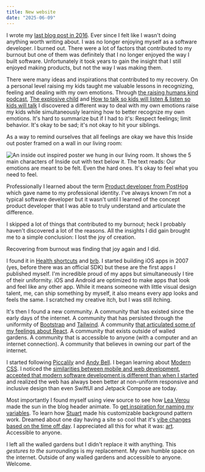 ```yaml
---
title: New website
date: "2025-06-09"
---
```


I wrote my [last blog post in 2016](/blog/archive/2016-05-05-find-time-zones-where-its-currently-a-certain-time/). Ever since I felt like I wasn't doing anything worth writing about. I was no longer enjoying myself as a software developer. I burned out. There were a lot of factors that contributed to my burnout but one of them was definitely that I no longer enjoyed the way I built software. Unfortunately it took years to gain the insight that I still enjoyed making products, but not the way I was making them.

There were many ideas and inspirations that contributed to my recovery. On a personal level raising my kids taught me valuable lessons in
recognizing, feeling and dealing with my own emotions. Through [the raising humans kind
podcast](https://podcasts.apple.com/us/podcast/the-raising-humans-kind-podcast/id1607415212), [The explosive child](https://bookshop.org/p/books/the-explosive-child-sixth-edition-a-new-approach-for-understanding-and-parenting-easily-frustrated-chronically-inflexible-children-ross-w-greene/16504899?ean=9780063092471&digital=t) and [How to talk so kids will listen & listen so kids will talk](https://bookshop.org/p/books/how-to-talk-so-kids-will-listen-listen-so-kids-will-talk-adele-faber/12161462?ean=9781451663884&next=t) I discovered a different way to deal with my own emotions raise my kids while simultaneously learning how to better recognize my own emotions. It's hard to summarize but if I had to it's: Respect feelings; limit behavior. It's okay to be sad; it's not okay to hit your siblings.

As a way to remind ourselves that all feelings are okay we have this Inside out poster
framed on a wall in our living room:

![An inside out inspired poster we hung in our living room. It shows the 5 main characters of Inside out with text below it. The text reads: Our emotions are meant to be felt. Even the hard ones. It's okay to feel what you need to feel.](/images/feel-what-you-need-to-feel.jpg)

Professionally I learned about the term [Product developer from PostHog](https://posthog.com/careers/product-engineer) which gave name to my professional identity. I've always known I'm not a typical software developer but it wasn't until I learned of the concept product developer that I was able to truly understand and articulate the difference.

I skipped a lot of things that contributed to my burnout; heck I probably
haven't discovered a lot of the reasons. All the insights I did gain brought me
to a simple conclusion: I lost the joy of creation.

Recovering from burnout was finding that joy again and I did.

I found it in [Health shortcuts](/health-shortcuts) and [brb](/brb). I started
building iOS apps in 2007 (yes, before there was an official SDK) but these are
the first apps I published myself. I'm incredible proud of my apps but
simultaneously I tire of their uniformity. iOS and Android are optimized to
make apps that look and feel like any other app. While it means someone with little
visual design talent, me, can ship something by myself, it also means
every app looks and feels the same. I scratched my creative
itch, but I was still itching.

It's then I found a new community. A community that has existed since the early days of the internet. A community that has persisted through the uniformity of [Bootstrap](https://getbootstrap.com) and [Tailwind](https://tailwindcss.com/). A community [that articulated some of my feelings about React](https://infrequently.org/2024/11/if-not-react-then-what/). A community that exists outside of walled gardens. A community that is accessible to anyone (with a computer and an internet connection). A community that believes in owning our part of the internet.

I started following [Piccalily](https://piccalil.li/) and [Andy Bell](https://bell.bz/). I began learning about [Modern CSS](https://moderncss.dev/). I noticed the [similarities between mobile and web development](https://mastodon.design/@kp/113973549654064551), [accepted that modern software development is different than when I started](https://mastodon.design/@kp/113973569959490378) and realized the web has always been better at non-uniform responsive and inclusive design than even SwiftUI and Jetpack Compose are today.

Most importantly I found myself using view source to see how [Lea
Verou](https://lea.verou.me/blog/) made the sun in the blog header animate. To
[get inspiration for naming my variables](https://nordhealth.design/). To learn
how [Stuart](https://www.alwaystwisted.com/about/) made his customizable
background pattern work. Dreamed about one day having a site so cool that it's
[vibe changes based on the time off
day](https://alistairshepherd.uk/). I appreciated all this for what it was: [art](https://mastodon.design/@kp/114042674835768877). Accessible to anyone.

I left all the walled gardens but I didn't replace it with anything. This _gestures to the surroundings_ is my replacement. My own humble space on the internet. Outside of any walled gardens and accessible to anyone. Welcome.
